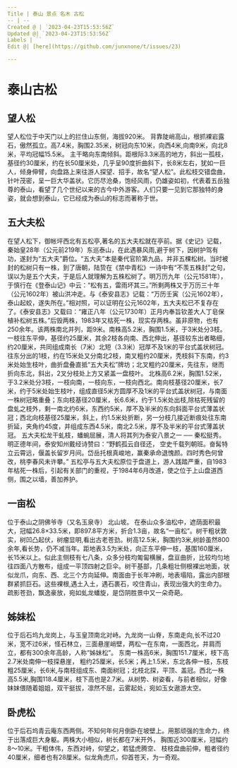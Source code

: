 ```yaml
---
Title | 泰山 景点 名木 古松
-- | --
Created @ | `2023-04-23T15:53:56Z`
Updated @| `2023-04-23T15:53:56Z`
Labels | ``
Edit @| [here](https://github.com/junxnone/t/issues/23)

---
```

# 泰山古松

## 望人松 

望人松位于中天门以上的拦住山东侧，海拔920米。 背靠陡峭高山，根抓裸岩露石，傲然孤立。高7.4米，胸围2.35米，树冠向东10米，向西4米,向南9米，向北8米，平均冠幅15.5米。 主干略向东南倾斜。距根际3.3米高的地方，斜出一孤枝，基径约30厘米，约在长50厘米处，几乎呈90度折曲斜下，长8米左右，犹如一巨人，倾身伸臂，向盘路上来往游人探望、招手，故名“望人松”。此松枝交错盘曲，针叶茂密，呈一巨大华盖状。它历尽沧桑，饱经风雨，仍雄姿如初，代表着五岳独尊的泰山，看望了几个世纪以来的古今中外游客。人们只要一见到它那独特的身姿，就会想到泰山，它已经成为泰山的标志而著称于世。

## 五大夫松 

在望人松下，御帐坪西北有五松亭,著名的五大夫松就在亭前。据《史记》记载，秦始皇28年（公元前219年）东巡泰山，在此遇暴风雨,避于树下，因树护驾有功，遂封为“五大夫”爵位。“五大夫”本是秦代官阶第九品，并非五棵松树。当时被封的松树只有一株，到了唐朝，陆贽在《禁中青松》一诗中有“不羡五株封”之句，误以为是五个大夫，于是后人就理解为五株松树了。明万历九年（公元1581年），于慎行在《登泰山记》中云：“松有五，雷雨坏其三。”所剩两株又于万历三十年（公元1602年）被山洪冲走。与《泰安县志》记载：“万历壬寅（公元1602年），泰山起蛟，遂失所在。”相对照，可以证明在公元1602年，五大夫松已不复存在了。《泰安县志》又载曰：“雍正八年（公元1730年）正月内奉旨钦差大人丁皂保植补松树五株。”后毁两株，1983年又枯死一株，现实存两株。虽非原物，也有250余年。该两株南北并列，距9米。南株高5.2米，胸围1.5米，于3米处分3枝。一枝往东平伸，基径约25厘米，其余2枝各向南、西北伸出，基径较东出者略细，约20厘米，共同组成南长（7米）北短（3.3米）冠厚不及1米的平台式盖状树冠。往东分出的1枝，约在15米处又分南北2枝，南叉粗约20厘米，秃枝斜下东南，约3米处始生枝叶，曲折盘叠直抵“五大夫松”牌坊；北叉粗约20厘米，先往东，继而折向东北，斜出，2叉分枝处上方又紧盖一盘枝叶。
北株高6.2米，胸围1.52米，于3.2米处分3枝，一枝向南，一枝向东，一枝向西北。南向枝基径20厘米，长7米，约于5米处始生枝叶，组成直径5米方圆厚不及1米的平台式盖状树冠，与南面一株树冠略重叠；东向枝基径20厘米，长6.6米，约于1.5米处出枝,除枯死残留的盘虬之枝外，剩一南北约6米，东西约5米，厚不及半米的东向斜面平台式薄盖状冠；西北向枝基径25厘米，斜上，约1.5米处折断，另一分枝几接近断痕处往东南折延，夹角约45度，并组成东西4.5米，南北2.5米，厚不及半米的平台式薄盖状冠。
五大夫松龙干虬枝，蟠蜿屈展，清人将其列为泰安八景之一 ── 秦松挺秀。明正德年间，泰安知州戴经诗赞曰：“野鹤孤云自径还， 空史千载列朝班。奋髯特立云霄远，偃盖长留岁月间。岱岳托根真峻地，赢秦承命退愧颜。四时秀色何曾改，桃李春风未许攀。”
五松亭与五大夫松原位于盘道上，游人践踏严重，自1983年枯死一株后，引起有关部门的重视，于1984年6月改道，使之位于上山盘道西侧，围之以墙，善加养护。



## 一亩松 

位于泰山之阴佛爷寺（又名玉泉寺） 北山坡。 在泰山众多油松中，遮荫面积最大，冠幅26.8×33.5米，即897.8平方米，折合1.3亩，故名“一亩松”。树干粗状敦实，树凹凸起伏，树瘤显明,看出古老苍劲。树高12.5米，胸围约3米,树龄虽然800余年,看长势，仍不减当年。距地表3.5为米处，向正东平伸一枝，基围160厘米，长15米以上。似此主侧枝有七八条，众多分枝均匍匐横展，盘亘曲折，比较均匀地往四面八方散布，组成一平顶四射之巨伞。树干基部，几条粗壮侧根裸出地面，状似龙爪，向东、西、北三个方向延伸。南面由于长年冲刷，地表塌陷，露出内部根群紧抓巨石。这些裸根,遇土入土，遇石裹石，咬住青山，表现出强大的生命力。疏影苍劲，飘逸豪放，宛如虬龙蟠旋，是岱阴胜景中又一朵奇葩。

## 姊妹松 

位于后石坞九龙岗上，与玉皇顶南北对峙。九龙岗一山脊，东南走向,长不过20米，宽不过6米，怪石林立，三面悬崖峭壁，两松一在东南，一面西北，并肩而立，都有300余年高龄，人称“姊妹松”。
东南一株高6米，胸围151.7厘米，枝下高2.7米处南伸一枝探悬崖， 粗约25厘米，长5米；再上1.5米，东北各伸一枝，东枝粗25厘米，长6米,与南枝组成东、南面树冠；北枝北探，平顶、盖冠。西北一株高5.5米,胸围118.4厘米，枝下高也是2.7米。从树势、树姿看，与前者相似，好像妹妹偎随着姐姐，双干挺拔，凛然不屈，云雾起处，宛如玉女遨游太空。


## 卧虎松 

位于后石坞青云庵东西两侧。不知何年何月倒卧在坡壁上。用那顽强的生命力，终于出落成巨大身躯。两株大小相似，树长都在7米开外， 胸围近300厘米，冠幅约8～10米。干粗体伟，东西对峙，仰望之，若猛虎腾空、 枝枝盘曲前伸，粗者径约40厘米，细者也有28厘米。似龙角虎爪，仰首苍天，为一奇观。
